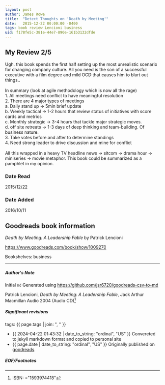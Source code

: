```yaml
---
layout: post
author: James Rowe
title:  "Detect Thoughts on 'Death by Meeting'"
date:   2015-12-22 00:00:00 -0400
tags: book review Lencioni business
uid: f178fe5c-381e-44e7-890e-161b3132dfde
---
```


<!-- highly dependent on how you personally use jekyll templates, and how you want this to show up -->
<!-- escape any jekyll keys with double brackets -->

## My Review 2/5

Ugh. this book spends the first half setting up the most unrealistic scenario for changing company culture. All you need is the son of a successful executive with a film degree and mild OCD that causes him to blurt out things..<br/><br/>In summary (look at agile methodology which is now all the rage)<br/>1. All meetings need conflict to have meaningful resolution<br/>2. There are 4 major types of meetings<br/>  a. Daily stand up -> 5min brief update<br/>  b. Weekly tactical -> 1-2 hours that review status of initiatives with score cards and metrics<br/>  c. Monthly strategic -> 3-4 hours that tackle major strategic moves.<br/>  d. off site retreats -> 1-3 days of deep thinking and team-building. Of business nature.<br/>3. Take votes before and after to determine standings<br/>4. Need strong leader to drive discussion and mine for conflict<br/><br/>All this wrapped in a heavy TV headline news -> sitcom -> drama hour -> miniseries -> movie metaphor. This book could be summarized as a pamphlet in my opinion.

### Date Read
2015/12/22

### Date Added
2016/10/11

## Goodreads book information

*Death by Meeting: A Leadership Fable* by Patrick Lencioni

https://www.goodreads.com/book/show/1009270

Bookshelves: business

---

##### Author's Note

Initial `md` Generated using https://github.com/jsr6720/goodreads-csv-to-md

Patrick Lencioni, *Death by Meeting: A Leadership Fable*, Jack Arthur Macmillan Audio 2004 (Audio CD)[^1]

##### Significant revisions

tags: {{ page.tags | join: ", " }} <!-- todo move this somewhere -->

- {{ 2024-04-22 01:43:32 | date_to_string: "ordinal", "US" }} Convereted to jekyll markdown format and copied to personal site
- {{ page.date | date_to_string: "ordinal", "US" }} Originally published on [goodreads](https://www.goodreads.com)

##### EOF/Footnotes

[^1]: ISBN: ="1593974418"